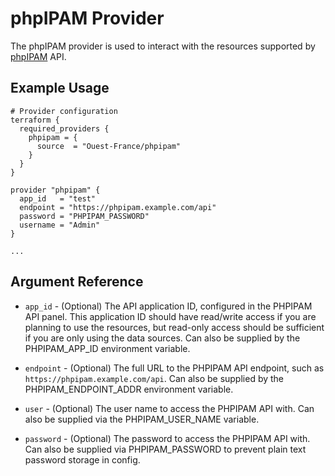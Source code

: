 # phpIPAM Provider

The phpIPAM provider is used to interact with the resources supported by [phpIPAM](https://phpipam.net/) API.

## Example Usage

```hcl
# Provider configuration
terraform {
  required_providers {
    phpipam = {
      source  = "Ouest-France/phpipam"
    }
  }
}

provider "phpipam" {
  app_id   = "test"
  endpoint = "https://phpipam.example.com/api"
  password = "PHPIPAM_PASSWORD"
  username = "Admin"
}

...
```

## Argument Reference

* `app_id` - (Optional) The API application ID, configured in the PHPIPAM API panel. This application ID should have read/write access if you are planning to use the resources, but read-only access should be sufficient if you are only using the data sources. Can also be supplied by the PHPIPAM_APP_ID environment variable.

* `endpoint` - (Optional) The full URL to the PHPIPAM API endpoint, such as `https://phpipam.example.com/api`. Can also be supplied by the PHPIPAM_ENDPOINT_ADDR environment variable.

* `user` - (Optional) The user name to access the PHPIPAM API with. Can also be supplied via the PHPIPAM_USER_NAME variable.

* `password` - (Optional) The password to access the PHPIPAM API with. Can also be supplied via PHPIPAM_PASSWORD to prevent plain text password storage in config.